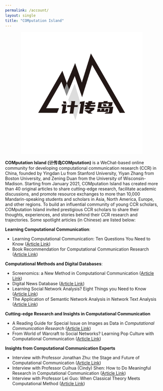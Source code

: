 ```yaml
---
permalink: /account/
layout: single
title: "COMputation Island"
---
```


<p align="center">
  <img src="/assets/images/jichuandao.jpg" width="400"/>
<br>
</p>

**COMputation Island (计传岛COMputation)** is a WeChat-based online community for developing computational communication research (CCR) in China, founded by Yingdan Lu from Stanford University, Yiyan Zhang from Boston University, and Zening Duan from the University of Wisconsin-Madison. Starting from January 2021, COMputation Island has created more than 40 original articles to share cutting-edge research, facilitate academic discussions, and promote resource exchanges to more than 10,000 Mandarin-speaking students and scholars in Asia, North America, Europe, and other regions. To build an influential community of young CCR scholars, COMputation Island invited prestigious CCR scholars to share their thoughts, experiences, and stories behind their CCR research and trajectories. Some spotlight articles (in Chinese) are listed below:

**Learning Computational Communication**: 
* Learning Computational Communication: Ten Questions You Need to Know ([Article Link](https://mp.weixin.qq.com/s/Vgt-4LFa8-YkOjJFUxK52A))
* Book Recommendation for Computational Communication Research ([Article Link](https://mp.weixin.qq.com/s/Vgt-4LFa8-YkOjJFUxK52A))

**Computational Methods and Digital Databases**:
* Screenomics: a New Method in Computational Communication ([Article Link](https://bit.ly/3bUxgYs))
* Digital News Database ([Article Link](https://bit.ly/3w8vBp0))
* Learning Social Network Analysis? Eight Things you Need to Know ([Article Link](https://bit.ly/3A5Nwy6))
* The Application of Semantic Network Analysis in Network Text Analysis ([Article Link](https://bit.ly/3Dn5Guz))

**Cutting-edge Research and Insights in Computational Communication**
* A Reading Guide for Special Issue on Images as Data in <i>Computational Communication Research</i> ([Article Link](https://bit.ly/3K43mh5))
* From World of Warcraft to Social Networks? Learning Pop Culture with Computational Communication ([Article Link](https://bit.ly/3w6luBl))

**Insights from Computational Communication Experts**
* Interview with Professor Jonathan Zhu: the Stage and Future of Computational Communication ([Article Link](https://bit.ly/3JTZZcB))
* Interview with Professor Cuihua (Cindy) Shen: How to Do Meaningful Research in Computational Communication ([Article Link](https://bit.ly/3PphFxF))
* Interview with Professor Lei Guo: When Classical Theory Meets Computational Method ([Article Link](https://bit.ly/3dssPod))
